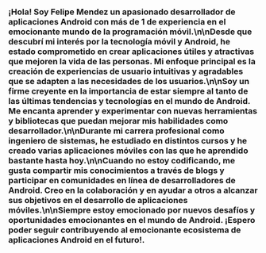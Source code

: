 ### ¡Hola! Soy Felipe Mendez un apasionado desarrollador de aplicaciones Android con más de 1 de experiencia en el emocionante mundo de la programación móvil.\n\nDesde que descubrí mi interés por la tecnología móvil y Android, he estado comprometido en crear aplicaciones útiles y atractivas que mejoren la vida de las personas. Mi enfoque principal es la creación de experiencias de usuario intuitivas y agradables que se adapten a las necesidades de los usuarios.\n\nSoy un firme creyente en la importancia de estar siempre al tanto de las últimas tendencias y tecnologías en el mundo de Android. Me encanta aprender y experimentar con nuevas herramientas y bibliotecas que puedan mejorar mis habilidades como desarrollador.\n\nDurante mi carrera profesional como ingeniero de sistemas, he estudiado en distintos cursos y he creado varias aplicaciones móviles con las que he aprendido bastante hasta hoy.\n\nCuando no estoy codificando, me gusta compartir mis conocimientos a través de blogs y participar en comunidades en línea de desarrolladores de Android. Creo en la colaboración y en ayudar a otros a alcanzar sus objetivos en el desarrollo de aplicaciones móviles.\n\nSiempre estoy emocionado por nuevos desafíos y oportunidades emocionantes en el mundo de Android. ¡Espero poder seguir contribuyendo al emocionante ecosistema de aplicaciones Android en el futuro!.

<!--
**FelipeMz-dev/FelipeMz-dev** is a ✨ _special_ ✨ repository because its `README.md` (this file) appears on your GitHub profile.

Here are some ideas to get you started:

- 🔭 I’m currently working on ...
- 🌱 I’m currently learning ...
- 👯 I’m looking to collaborate on ...
- 🤔 I’m looking for help with ...
- 💬 Ask me about ...
- 📫 How to reach me: ...
- 😄 Pronouns: ...
- ⚡ Fun fact: ...
-->
